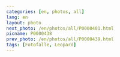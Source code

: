 ```yaml
---
categories: [en, photos, all]
lang: en
layout: photo
next_photo: /en/photos/all/P0000401.html
picname: P0000438
prev_photo: /en/photos/all/P0000439.html
tags: [Fotofalle, Leopard]
---
```

